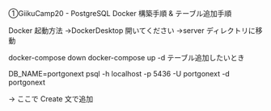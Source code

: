➀GiikuCamp20 - PostgreSQL Docker 構築手順 & テーブル追加手順

Docker 起動方法
→DockerDesktop 開いてください
→server ディレクトリに移動

docker-compose down
docker-compose up -d
テーブル追加したいとき

DB_NAME=portgonext
psql -h localhost -p 5436 -U portgonext -d portgonext

→ ここで Create 文で追加
